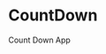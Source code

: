 # CountDown
 Count Down App
     
         
                                               
                                                
                                             
                                    
                     
           
  
 
  
 
